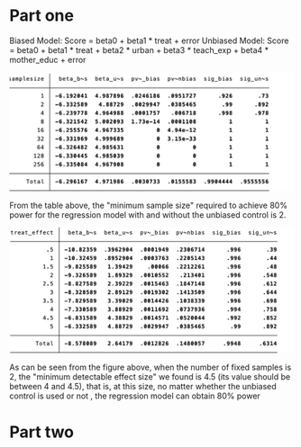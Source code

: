 # Part one

Biased Model: Score = beta0 + beta1 * treat + error
Unbiased Model: Score = beta0 + beta1 * treat + beta2 * urban + beta3 * teach_exp + beta4 * mother_educ + error

![Graph1](Part1a.png)

From the table above, the "minimum sample size" required to achieve 80% power for the regression model with and without the unbiased control is 2.

![Graph2](Part1b.png)

As can be seen from the figure above, when the number of fixed samples is 2, the "minimum detectable effect size" we found is 4.5 (its value should be between 4 and 4.5), that is, at this size, no matter whether the unbiased control is used or not , the regression model can obtain 80% power


# Part two